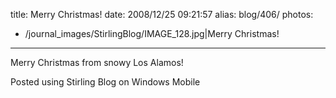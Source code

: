 title: Merry Christmas!
date: 2008/12/25 09:21:57
alias: blog/406/
photos:
- /journal_images/StirlingBlog/IMAGE_128.jpg|Merry Christmas!
---
Merry Christmas from snowy Los Alamos!

Posted using Stirling Blog on Windows Mobile